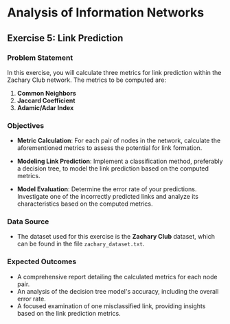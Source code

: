 # Analysis of Information Networks

## Exercise 5: Link Prediction

### Problem Statement
In this exercise, you will calculate three metrics for link prediction within the Zachary Club network. The metrics to be computed are:

1. **Common Neighbors**
2. **Jaccard Coefficient**
3. **Adamic/Adar Index**

### Objectives
- **Metric Calculation**: For each pair of nodes in the network, calculate the aforementioned metrics to assess the potential for link formation.
  
- **Modeling Link Prediction**: Implement a classification method, preferably a decision tree, to model the link prediction based on the computed metrics.

- **Model Evaluation**: Determine the error rate of your predictions. Investigate one of the incorrectly predicted links and analyze its characteristics based on the computed metrics.

### Data Source
- The dataset used for this exercise is the **Zachary Club** dataset, which can be found in the file `zachary_dataset.txt`.

### Expected Outcomes
- A comprehensive report detailing the calculated metrics for each node pair.
- An analysis of the decision tree model's accuracy, including the overall error rate.
- A focused examination of one misclassified link, providing insights based on the link prediction metrics.
